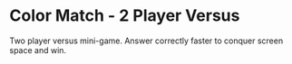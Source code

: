 # Color Match - 2 Player Versus
Two player versus mini-game. Answer correctly faster to conquer screen space and win. 
